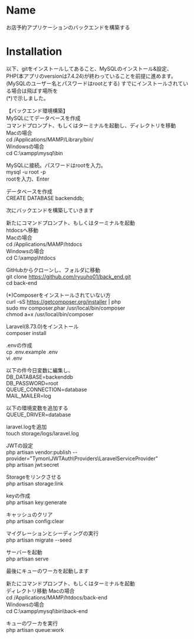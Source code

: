 # Name
お店予約アプリケーションのバックエンドを構築する
  
# Installation
以下、gitをインストールしてあること、MySQLのインストール&設定、  
PHP(本アプリのversionは7.4.24)が終わっていることを前提に進めます。  
(MySQLのユーザー名とパスワードはrootとする)
すでにインストールされている場合は飛ばす場所を  
(*)で示しました。
  
【バックエンド環境構築】  
MySQLにてデータベースを作成  
コマンドプロンプト、もしくはターミナルを起動し、ディレクトリを移動  
Macの場合  
cd /Applications/MAMP/Library/bin/  
Windowsの場合  
cd C:\xampp\mysql\bin  
  
MySQLに接続。パスワードはrootを入力。  
mysql -u root -p  
rootを入力、Enter  
  
データベースを作成  
CREATE DATABASE backenddb;
  
次にバックエンドを構築していきます  
  
新たにコマンドプロンプト、もしくはターミナルを起動  
htdocsへ移動  
Macの場合  
cd /Applications/MAMP/htdocs  
Windowsの場合  
cd C:\xampp\htdocs  
  
GitHubからクローンし、フォルダに移動  
git clone https://github.com/ryuuho01/back_end.git  
cd back-end  
  
(*)Composerをインストールされていない方  
curl -sS https://getcomposer.org/installer | php  
sudo mv composer.phar /usr/local/bin/composer  
chmod a+x /usr/local/bin/composer  
  
Laravel(8.73.0)をインストール  
composer install  
  
.envの作成  
cp .env.example .env  
vi .env  
  
以下の件今日変数に編集し、  
DB_DATABASE=backenddb  
DB_PASSWORD=root  
QUEUE_CONNECTION=database  
MAIL_MAILER=log  
  
以下の環境変数を追加する  
QUEUE_DRIVER=database  
  
laravel.logを追加  
touch storage/logs/laravel.log
  
JWTの設定  
php artisan vendor:publish --provider="Tymon\JWTAuth\Providers\LaravelServiceProvider"  
php artisan jwt:secret  
  
Storageをリンクさせる  
php artisan storage:link  
  
keyの作成  
php artisan key:generate  
  
キャッシュのクリア  
php artisan config:clear  
  
マイグレーションとシーディングの実行  
php artisan migrate --seed  
  
サーバーを起動  
php artisan serve  
  
最後にキューのワーカを起動します
  
新たにコマンドプロンプト、もしくはターミナルを起動  
ディレクトリ移動
Macの場合  
cd /Applications/MAMP/htdocs/back-end  
Windowsの場合  
cd C:\xampp\mysql\bin\back-end  
  
キューのワーカを実行  
php artisan queue:work  
  